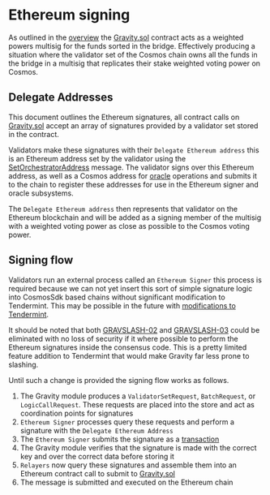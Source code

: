 # Ethereum signing

As outlined in the [overview](/docs/design/overview.md) the [Gravity.sol](/solidity/contracts/Gravity.sol) contract acts as a weighted powers multisig for the funds sorted in the bridge. Effectively producing a situation where the validator set of the Cosmos chain owns all the funds in the bridge in a multisig that replicates their stake weighted voting power on Cosmos.

## Delegate Addresses

This document outlines the Ethereum signatures, all contract calls on [Gravity.sol](/solidity/contracts/Gravity.sol) accept an array of signatures provided by a validator set stored in the contract.

Validators make these signatures with their `Delegate Ethereum address` this is an Ethereum address set by the validator using the [SetOrchestratorAddress](/docs/design/messages.md/###SetOrchestratorAddress) message. The validator signs over this Ethereum address, as well as a Cosmos address for [oracle](/docs/design/oracle.md) operations and submits it to the chain to register these addresses for use in the Ethereum signer and oracle subsystems.

The `Delegate Ethereum address` then represents that validator on the Ethereum blockchain and will be added as a signing member of the multisig with a weighted voting power as close as possible to the Cosmos voting power.

## Signing flow

Validators run an external process called an `Ethereum Signer` this process is required because we can not yet insert this sort of simple signature logic into CosmosSdk based chains without significant modification to Tendermint. This may be possible in the future with [modifications to Tendermint](https://github.com/cometbft/cometbft/issues/6066).

It should be noted that both [GRAVSLASH-02](/spec/slashing-spec.md) and [GRAVSLASH-03](/spec/slashing-spec.md) could be eliminated with no loss of security if it where possible to perform the Ethereum signatures inside the consensus code. This is a pretty limited feature addition to Tendermint that would make Gravity far less prone to slashing.

Until such a change is provided the signing flow works as follows.

1. The Gravity module produces a `ValidatorSetRequest`, `BatchRequest`, or `LogicCallRequest`. These requests are placed into the store and act as coordination points for signatures
1. `Ethereum Signer` processes query these requests and perform a signature with the `Delegate Ethereum Address`
1. The `Ethereum Signer` submits the signature as a [transaction](/docs/design/ethereum-signing.md##Ethereum-Signer-Message)
1. The Gravity module verifies that the signature is made with the correct key and over the correct data before storing it
1. `Relayers` now query these signatures and assemble them into an Ethereum contract call to submit to [Gravity.sol](/solidity/contracts/Gravity.sol)
1. The message is submitted and executed on the Ethereum chain
